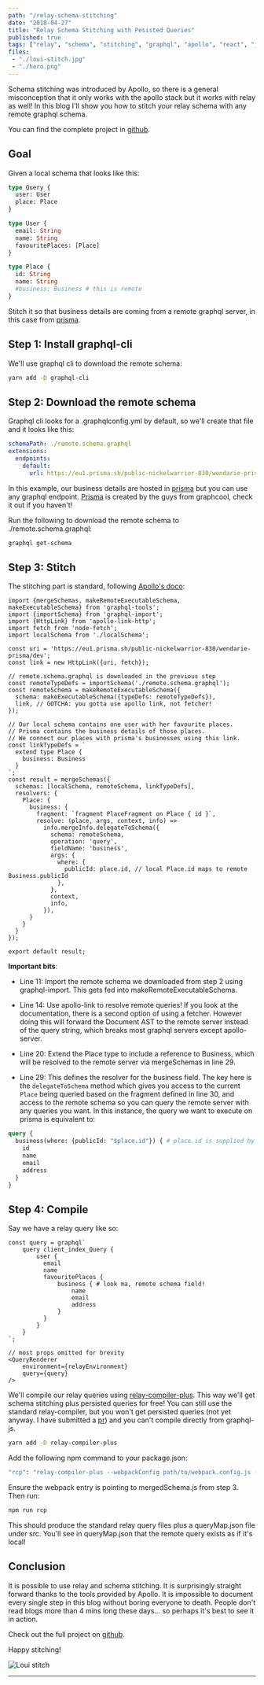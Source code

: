 ```yaml
---
path: "/relay-schema-stitching"
date: "2018-04-27"
title: "Relay Schema Stitching with Pesisted Queries"
published: true
tags: ["relay", "schema", "stitching", "graphql", "apollo", "react", "js", "javascript", "prisma", "graphcool", "persisted", "queries"]
files:
 - "./loui-stitch.jpg"
 - "./hero.png"
---
```


Schema stitching was introduced by Apollo, so there is a general misconception that it
only works with the apollo stack but it works with relay as well! In this blog
I'll show you how to stitch your relay schema with any remote graphql schema.

You can find the complete project in [github](https://github.com/yusinto/relay-compiler-plus/tree/master/example-stitching).

## Goal
Given a local schema that looks like this:

```graphql
type Query {
  user: User
  place: Place
}

type User {
  email: String
  name: String
  favouritePlaces: [Place]
}

type Place {
  id: String
  name: String
  #business: Business # this is remote
}
```

Stitch it so that business details are coming from a remote graphql server, in this case from [prisma](https://eu1.prisma.sh/public-nickelwarrior-830/wendarie-prisma/dev).

## Step 1: Install graphql-cli
We'll use graphql cli to download the remote schema:
 
```sh
yarn add -D graphql-cli
```

## Step 2: Download the remote schema
Graphql cli looks for a .graphqlconfig.yml by default, so we'll create that file
and it looks like this:

```yaml
schemaPath: ./remote.schema.graphql
extensions:
  endpoints:
    default:
      url: https://eu1.prisma.sh/public-nickelwarrior-830/wendarie-prisma/dev
```

In this example, our business details are hosted in [prisma](https://eu1.prisma.sh/public-nickelwarrior-830/wendarie-prisma/dev) 
but you can use any graphql endpoint. [Prisma](https://prisma.io) is created by the guys from 
graphcool, check it out if you haven't!

Run the following to download the remote schema to ./remote.schema.graphql:

```sh
graphql get-schema
```

## Step 3: Stitch
The stitching part is standard, following [Apollo's doco](https://www.apollographql.com/docs/graphql-tools/schema-stitching.html):

```js{11,14,20,29,30}
import {mergeSchemas, makeRemoteExecutableSchema, makeExecutableSchema} from 'graphql-tools';
import {importSchema} from 'graphql-import';
import {HttpLink} from 'apollo-link-http';
import fetch from 'node-fetch';
import localSchema from './localSchema';

const uri = 'https://eu1.prisma.sh/public-nickelwarrior-830/wendarie-prisma/dev';
const link = new HttpLink({uri, fetch});

// remote.schema.graphql is downloaded in the previous step
const remoteTypeDefs = importSchema('./remote.schema.graphql');
const remoteSchema = makeRemoteExecutableSchema({
  schema: makeExecutableSchema({typeDefs: remoteTypeDefs}),
  link, // GOTCHA: you gotta use apollo link, not fetcher!
});

// Our local schema contains one user with her favourite places.
// Prisma contains the business details of those places.
// We connect our places with prisma's businesses using this link.
const linkTypeDefs = `
  extend type Place {
    business: Business
  }
`;
const result = mergeSchemas({
  schemas: [localSchema, remoteSchema, linkTypeDefs],
  resolvers: {
    Place: {
      business: {
        fragment: `fragment PlaceFragment on Place { id }`,
        resolve: (place, args, context, info) =>
          info.mergeInfo.delegateToSchema({
            schema: remoteSchema,
            operation: 'query',
            fieldName: 'business',
            args: {
              where: {
                publicId: place.id, // local Place.id maps to remote Business.publicId
              },
            },
            context,
            info,
          }),
      }
    }
  }
});

export default result;
```

**Important bits**:

* Line 11: Import the remote schema we downloaded from step 2 using graphql-import. This gets
fed into makeRemoteExecutableSchema.

* Line 14: Use apollo-link to resolve remote queries! If you look at the documentation, there is
a second option of using a fetcher. However doing this will forward the Document AST
to the remote server instead of the query string, which breaks most graphql servers except 
apollo-server.

* Line 20: Extend the Place type to include a reference to Business, which will be resolved to
the remote server via mergeSchemas in line 29.

* Line 29: This defines the resolver for the business field. The key here is the `delegateToSchema`
method which gives you access to the current `Place` being queried based on the fragment defined
in line 30, and access to the remote schema so you can query the remote server with any queries 
you want. In this instance, the query we want to execute on prisma is equivalent to:

```graphql
query {
  business(where: {publicId: "$place.id"}) { # place.id is supplied by fragment on line 30 
    id
    name
    email
    address
  }
}
```

## Step 4: Compile
Say we have a relay query like so:

```jsx{7}
const query = graphql`
    query client_index_Query {
        user {
          email
          name
          favouritePlaces {
              business { # look ma, remote schema field!
                  name
                  email
                  address
              }
          }
        }
    }
`;

// most props omitted for brevity
<QueryRenderer
    environment={relayEnvironment}
    query={query}
/>
```

We'll compile our relay queries using [relay-compiler-plus](https://github.com/yusinto/relay-compiler-plus).
This way we'll get schema stitching plus persisted queries for free! You can still use the standard relay-compiler,
but you won't get persisted queries (not yet anyway. I have submitted a [pr](https://github.com/facebook/relay/pull/2354)) 
and you can't compile directly from graphql-js.

```sh
yarn add -D relay-compiler-plus
```

Add the following npm command to your package.json:

```sh
"rcp": "relay-compiler-plus --webpackConfig path/to/webpack.config.js --src src",
```

Ensure the webpack entry is pointing to mergedSchema.js from step 3. Then run:

```sh
npm run rcp
```

This should produce the standard relay query files plus a queryMap.json file under src. You'll see in queryMap.json that 
the remote query exists as if it's local!

## Conclusion
It is possible to use relay and schema stitching. It is surprisingly straight forward thanks to the tools provided
by Apollo. It is impossible to document every single step in this blog without boring everyone to death. People don't read
blogs more than 4 mins long these days... so perhaps it's best to see it in action. 

Check out the full project on [github](https://github.com/yusinto/relay-compiler-plus/tree/master/example-stitching).

Happy stitching!

<img alt="Loui stitch" src="/static/loui-stitch-c058c54d16587be41ae99fcbe6003743.jpg" id="markdownImage"/>


---------------------------------------------------------------------------------------
